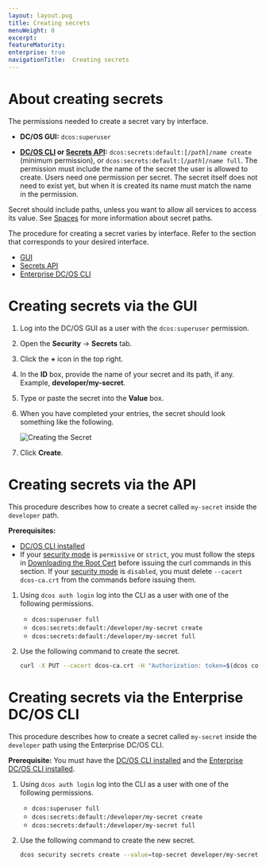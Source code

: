 ```yaml
---
layout: layout.pug
title: Creating secrets
menuWeight: 0
excerpt:
featureMaturity:
enterprise: true
navigationTitle:  Creating secrets
---
```



# About creating secrets

The permissions needed to create a secret vary by interface. 

- **DC/OS GUI:** `dcos:superuser` 

- **[DC/OS CLI](/docs/1.9/cli/) or [Secrets API](/docs/1.9/security/secrets/secrets-api/):** <code>dcos:secrets:default:[/<i>path</i>]/<i>name</i> create</code> (minimum permission), or <code>dcos:secrets:default:[/<i>path</i>]/<i>name</i> full</code>. The permission must include the name of the secret the user is allowed to create. Users need one permission per secret. The secret itself does not need to exist yet, but when it is created its name must match the name in the permission.

Secret should include paths, unless you want to allow all services to access its value. See [Spaces](/docs/1.9/overview/security/spaces/#secrets) for more information about secret paths.

The procedure for creating a secret varies by interface. Refer to the section that corresponds to your desired interface.

- [GUI](#ui)
- [Secrets API](#api)
- [Enterprise DC/OS CLI](#cli)

# <a name="ui"></a>Creating secrets via the GUI 

1. Log into the DC/OS GUI as a user with the `dcos:superuser` permission.

1. Open the **Security** -> **Secrets** tab.

1. Click the **+** icon in the top right.

1. In the **ID** box, provide the name of your secret and its path, if any. Example, **developer/my-secret**.

1. Type or paste the secret into the **Value** box.

1. When you have completed your entries, the secret should look something like the following.

    ![Creating the Secret](/docs/1.9/img/create-secret.png)
    
1. Click **Create**. 


# <a name="api"></a>Creating secrets via the API

This procedure describes how to create a secret called `my-secret` inside the `developer` path. 

**Prerequisites:** 

- [DC/OS CLI installed](/docs/1.9/cli/install/)
- If your [security mode](/docs/1.9/installing/custom/configuration-parameters/#security) is `permissive` or `strict`, you must follow the steps in [Downloading the Root Cert](/docs/1.9/networking/tls-ssl/get-cert/) before issuing the curl commands in this section. If your [security mode](/docs/1.9/installing/custom/configuration-parameters/#security) is `disabled`, you must delete `--cacert dcos-ca.crt` from the commands before issuing them.

1. Using `dcos auth login` log into the CLI as a user with one of the following permissions.

     - `dcos:superuser full`
     - `dcos:secrets:default:/developer/my-secret create`
     - `dcos:secrets:default:/developer/my-secret full`
   
2. Use the following command to create the secret.

   ```bash
   curl -X PUT --cacert dcos-ca.crt -H "Authorization: token=$(dcos config show core.dcos_acs_token)" -d '{"value":"very-secret"}' $(dcos config show core.dcos_url)/secrets/v1/secret/default/developer/my-secret -H 'Content-Type: application/json'
   ```

# <a name="cli"></a>Creating secrets via the Enterprise DC/OS CLI

This procedure describes how to create a secret called `my-secret` inside the `developer` path using the Enterprise DC/OS CLI.

**Prerequisite:** You must have the [DC/OS CLI installed](/docs/1.9/cli/install/) and the  [Enterprise DC/OS CLI installed](/docs/1.9/cli/enterprise-cli/#ent-cli-install).

1. Using `dcos auth login` log into the CLI as a user with one of the following permissions.

     - `dcos:superuser full`
     - `dcos:secrets:default:/developer/my-secret create`
     - `dcos:secrets:default:/developer/my-secret full`
    
1. Use the following command to create the new secret.

   ```bash
   dcos security secrets create --value=top-secret developer/my-secret
   ```
